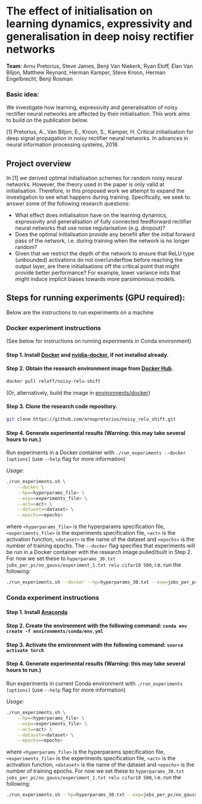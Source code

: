 # The effect of initialisation on learning dynamics, expressivity and generalisation in deep noisy rectifier networks

**Team**: Arnu Pretorius, Steve James, Benji Van Niekerk, Ryan Eloff, Elan Van Biljon, Matthew Reynard, Herman Kamper, Steve Kroon, Herman Engelbrecht, Benji Rosman

### Basic idea:

We investigate how learning, expressivity and generalisation of noisy rectifier neural networks are affected by their initialisation. This work aims to build on the publication below.

[1] Pretorius, A., Van Biljon, E., Kroon, S., Kamper, H. Critical initialisation for deep signal propagation in noisy rectifier neural networks. In advances in neural information processing systems, 2018.


## Project overview

In [1] we derived optimal initialisation schemes for random noisy neural networks. However, the theory used in the paper is only valid at initialisation. Therefore, in this proposed work we attempt to expand the investigation to see what happens during training. Specifically, we seek to answer some of the following research questions:

* What effect does initialisation have on the learning dynamics, expressivity and generalisation of fully connected feedforward rectifier neural networks that use noise regularisation (e.g. dropout)?
* Does the optimal initialisation provide any benefit after the initial forward pass of the network, i.e. during training when the network is no longer random?
* Given that we restrict the depth of the network to ensure that ReLU type (unbounded) activations do not over/underflow before reaching the output layer, are there initialisations off the critical point that might provide better performance? For example, lower variance inits that might induce implicit biases towards more parsimonious models.

## Steps for running experiments (GPU required):

Below are the instructions to run experiments on a machine

### Docker experiment instructions

(See below for instructions on running experiments in Conda environment)

#### Step 1. Install [Docker](https://docs.docker.com/engine/installation/) and [nvidia-docker](https://github.com/NVIDIA/nvidia-docker), if not installed already.

#### Step 2. Obtain the research environment image from [Docker Hub](https://hub.docker.com/r/reloff/noisy-relu-shift/).

```bash
docker pull reloff/noisy-relu-shift
```
(Or, alternatively, build the image in [environments/docker](https://github.com/arnupretorius/noisy_relu_shift/tree/master/environments/docker))

#### Step 3. Clone the research code repository.
```bash
git clone https://github.com/arnupretorius/noisy_relu_shift.git
```

#### Step 4. Generate experimental results (**Warning: this may take several hours to run.**)

Run experiments in a Docker container with `./run_experiments --docker [options]` (use `--help` flag for more information)

*Usage:*

```bash
./run_experiments.sh \
    --docker \
    --hp=<hyperparams_file> \
    --exp=<experiments_file> \
    --act=<act> \
    --dataset=<dataset> \
    --epochs=<epochs>
```

where `<hyperparams_file>` is the hyperparams specification file, `<experiments_file>` is the experiments specification file, `<act>` is the activation function, `<dataset>` is the name of the dataset and `<epochs>` is the number of training epochs. The `--docker` flag specifies that experiments will be run in a Docker container with the research image pulled/built in Step 2. For now we set these to `hyperparams_30.txt jobs_per_pc/no_gauss/experiment_1.txt relu cifar10 500`, i.e. run the following:

```bash
./run_experiments.sh --docker --hp=hyperparams_30.txt --exp=jobs_per_pc/no_gauss/experiment_1.txt --act=relu --dataset=cifar10 --epochs=500
```

### Conda experiment instructions

#### Step 1. Install [Anaconda](https://www.anaconda.com/download)

#### Step 2. Create the environment with the following command: `conda env create -f environments/conda/env.yml`

#### Step 3. Activate the environment with the following command: `source activate torch`

#### Step 4. Generate experimental results (**Warning: this may take several hours to run.**)

Run experiments in current Conda environment with `./run_experiments [options]` (use `--help` flag for more information)

*Usage:*

```bash
./run_experiments.sh \
    --hp=<hyperparams_file> \
    --exp=<experiments_file> \
    --act=<act> \
    --dataset=<dataset> \
    --epochs=<epochs>
```

where `<hyperparams_file>` is the hyperparams specification file, `<experiments_file>` is the experiments specification file, `<act>` is the activation function, `<dataset>` is the name of the dataset and `<epochs>` is the number of training epochs. For now we set these to `hyperparams_30.txt jobs_per_pc/no_gauss/experiment_1.txt relu cifar10 500`, i.e. run the following:

```bash
./run_experiments.sh --hp=hyperparams_30.txt --exp=jobs_per_pc/no_gauss/experiment_1.txt --act=relu --dataset=cifar10 --epochs=500
```
